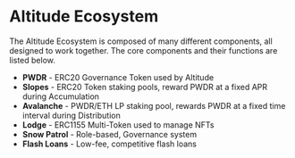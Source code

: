 # Altitude Ecosystem

The Altitude Ecosystem is composed of many different components, all designed to work together. The core components and their functions are listed below.

- **PWDR** - ERC20 Governance Token used by Altitude
- **Slopes** - ERC20 Token staking pools, reward PWDR at a fixed APR during Accumulation
- **Avalanche** - PWDR/ETH LP staking pool, rewards PWDR at a fixed time interval during Distribution
- **Lodge** - ERC1155 Multi-Token used to manage NFTs
- **Snow Patrol** - Role-based, Governance system
- **Flash Loans** - Low-fee, competitive flash loans

